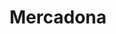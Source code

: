 ---
title: "Mercadona"
url: /lleida/mercadona-avinguda-de-lalcalde-porqueres/
shop: supermercado
---